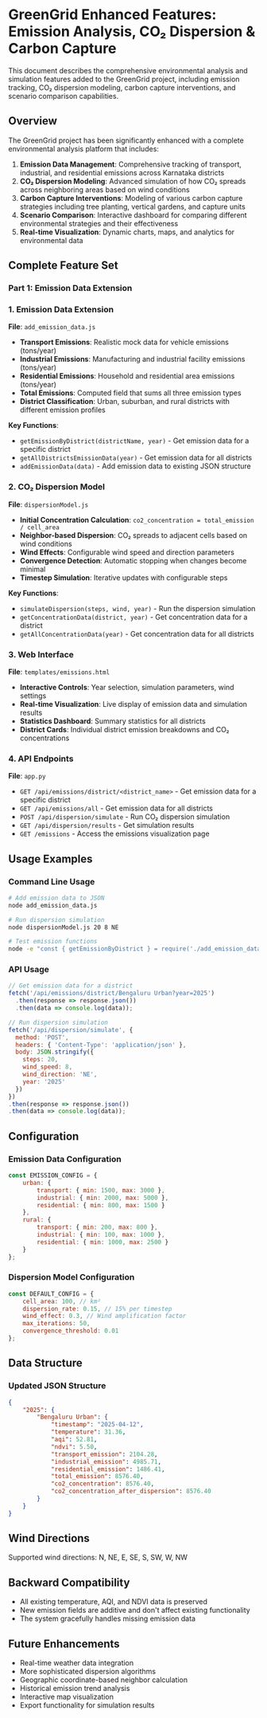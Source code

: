# GreenGrid Enhanced Features: Emission Analysis, CO₂ Dispersion & Carbon Capture

This document describes the comprehensive environmental analysis and simulation features added to the GreenGrid project, including emission tracking, CO₂ dispersion modeling, carbon capture interventions, and scenario comparison capabilities.

## Overview

The GreenGrid project has been significantly enhanced with a complete environmental analysis platform that includes:

1. **Emission Data Management**: Comprehensive tracking of transport, industrial, and residential emissions across Karnataka districts
2. **CO₂ Dispersion Modeling**: Advanced simulation of how CO₂ spreads across neighboring areas based on wind conditions
3. **Carbon Capture Interventions**: Modeling of various carbon capture strategies including tree planting, vertical gardens, and capture units
4. **Scenario Comparison**: Interactive dashboard for comparing different environmental strategies and their effectiveness
5. **Real-time Visualization**: Dynamic charts, maps, and analytics for environmental data

## Complete Feature Set

### Part 1: Emission Data Extension

### 1. Emission Data Extension

**File**: `add_emission_data.js`

- **Transport Emissions**: Realistic mock data for vehicle emissions (tons/year)
- **Industrial Emissions**: Manufacturing and industrial facility emissions (tons/year)  
- **Residential Emissions**: Household and residential area emissions (tons/year)
- **Total Emissions**: Computed field that sums all three emission types
- **District Classification**: Urban, suburban, and rural districts with different emission profiles

**Key Functions**:
- `getEmissionByDistrict(districtName, year)` - Get emission data for a specific district
- `getAllDistrictsEmissionData(year)` - Get emission data for all districts
- `addEmissionData(data)` - Add emission data to existing JSON structure

### 2. CO₂ Dispersion Model

**File**: `dispersionModel.js`

- **Initial Concentration Calculation**: `co2_concentration = total_emission / cell_area`
- **Neighbor-based Dispersion**: CO₂ spreads to adjacent cells based on wind conditions
- **Wind Effects**: Configurable wind speed and direction parameters
- **Convergence Detection**: Automatic stopping when changes become minimal
- **Timestep Simulation**: Iterative updates with configurable steps

**Key Functions**:
- `simulateDispersion(steps, wind, year)` - Run the dispersion simulation
- `getConcentrationData(district, year)` - Get concentration data for a district
- `getAllConcentrationData(year)` - Get concentration data for all districts

### 3. Web Interface

**File**: `templates/emissions.html`

- **Interactive Controls**: Year selection, simulation parameters, wind settings
- **Real-time Visualization**: Live display of emission data and simulation results
- **Statistics Dashboard**: Summary statistics for all districts
- **District Cards**: Individual district emission breakdowns and CO₂ concentrations

### 4. API Endpoints

**File**: `app.py`

- `GET /api/emissions/district/<district_name>` - Get emission data for a specific district
- `GET /api/emissions/all` - Get emission data for all districts
- `POST /api/dispersion/simulate` - Run CO₂ dispersion simulation
- `GET /api/dispersion/results` - Get simulation results
- `GET /emissions` - Access the emissions visualization page

## Usage Examples

### Command Line Usage

```bash
# Add emission data to JSON
node add_emission_data.js

# Run dispersion simulation
node dispersionModel.js 20 8 NE

# Test emission functions
node -e "const { getEmissionByDistrict } = require('./add_emission_data.js'); console.log(getEmissionByDistrict('Bengaluru Urban'));"
```

### API Usage

```javascript
// Get emission data for a district
fetch('/api/emissions/district/Bengaluru Urban?year=2025')
  .then(response => response.json())
  .then(data => console.log(data));

// Run dispersion simulation
fetch('/api/dispersion/simulate', {
  method: 'POST',
  headers: { 'Content-Type': 'application/json' },
  body: JSON.stringify({
    steps: 20,
    wind_speed: 8,
    wind_direction: 'NE',
    year: '2025'
  })
})
.then(response => response.json())
.then(data => console.log(data));
```

## Configuration

### Emission Data Configuration

```javascript
const EMISSION_CONFIG = {
    urban: {
        transport: { min: 1500, max: 3000 },
        industrial: { min: 2000, max: 5000 },
        residential: { min: 800, max: 1500 }
    },
    rural: {
        transport: { min: 200, max: 800 },
        industrial: { min: 100, max: 1000 },
        residential: { min: 1000, max: 2500 }
    }
};
```

### Dispersion Model Configuration

```javascript
const DEFAULT_CONFIG = {
    cell_area: 100, // km²
    dispersion_rate: 0.15, // 15% per timestep
    wind_effect: 0.3, // Wind amplification factor
    max_iterations: 50,
    convergence_threshold: 0.01
};
```

## Data Structure

### Updated JSON Structure

```json
{
    "2025": {
        "Bengaluru Urban": {
            "timestamp": "2025-04-12",
            "temperature": 31.36,
            "aqi": 52.81,
            "ndvi": 5.50,
            "transport_emission": 2104.28,
            "industrial_emission": 4985.71,
            "residential_emission": 1486.41,
            "total_emission": 8576.40,
            "co2_concentration": 8576.40,
            "co2_concentration_after_dispersion": 8576.40
        }
    }
}
```

## Wind Directions

Supported wind directions: N, NE, E, SE, S, SW, W, NW

## Backward Compatibility

- All existing temperature, AQI, and NDVI data is preserved
- New emission fields are additive and don't affect existing functionality
- The system gracefully handles missing emission data

## Future Enhancements

- Real-time weather data integration
- More sophisticated dispersion algorithms
- Geographic coordinate-based neighbor calculation
- Historical emission trend analysis
- Interactive map visualization
- Export functionality for simulation results